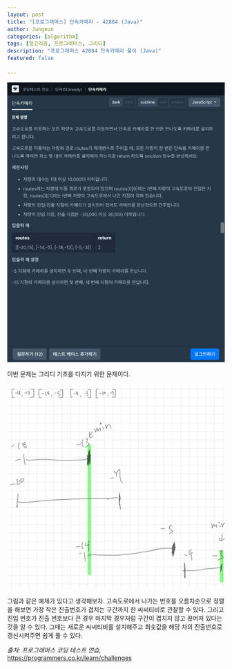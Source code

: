 ```yaml
---
layout: post
title: "[프로그래머스] 단속카메라 - 42884 (Java)"
author: Jungeun
categories: [algorithm]
tags: [알고리즘, 프로그래머스, 그리디]
description: "프로그래머스 42884 단속카메라 풀이 (Java)"
featured: false

---
```


![단속카메라](/assets/images/programmers/42884_pro_1.png)

이번 문제는 그리디 기초를 다지기 위한 문제이다.

![단속카메라2](/assets/images/programmers/42884_pro_2.png)

그림과 같은 예제가 있다고 생각해보자. 고속도로에서 나가는 번호를 오름차순으로 정렬을 해보면 가장 작은 진출번호가 겹치는 구간까지 한 씨씨티비로 관찰할 수 있다. 그리고 진입 번호가 진출 번호보다 큰 경우 마지막 경우처럼 구간이 겹치지 않고 끊어져 있다는 것을 알 수 있다. 그때는 새로운 씨씨티비를 설치해주고 최솟값을 해당 차의 진출번호로 갱신시켜주면 쉽게 풀 수 있다. 

<script src="https://gist.github.com/JungeunKwon/044c23f72ece03c0ea7116a77e249fd7.js"></script>

*출처: 프로그래머스 코딩 테스트 연습,* https://programmers.co.kr/learn/challenges